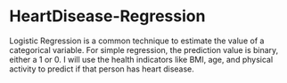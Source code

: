 # HeartDisease-Regression
Logistic Regression is a common technique to estimate the value of a categorical variable. For simple regression, the prediction value is binary, either a 1 or 0. 
I will use the health indicators like BMI, age, and physical activity to predict if that person has heart disease. 
